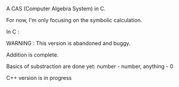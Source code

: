 A CAS (Computer Algebra System) in C.

For now, I'm only focusing on the symbolic calculation.

In C :

WARNING : This version is abandoned and buggy.

Addition is complete.

Basics of substraction are done yet: number - number, anything - 0

C++ version is in progress
